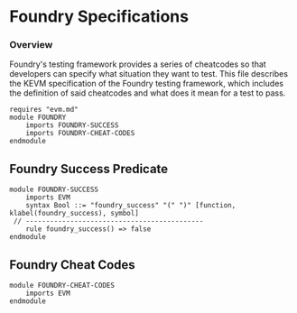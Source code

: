 Foundry Specifications
======================

### Overview

Foundry's testing framework provides a series of cheatcodes so that developers can specify what situation they want to test.
This file describes the KEVM specification of the Foundry testing framework, which includes the definition of said cheatcodes and what does it mean for a test to pass.

```k
requires "evm.md"
module FOUNDRY
    imports FOUNDRY-SUCCESS
    imports FOUNDRY-CHEAT-CODES
endmodule
```
Foundry Success Predicate
-------------------------
```k
module FOUNDRY-SUCCESS
    imports EVM
    syntax Bool ::= "foundry_success" "(" ")" [function, klabel(foundry_success), symbol]
 // --------------------------------------------
    rule foundry_success() => false
endmodule
```
Foundry Cheat Codes
-------------------
```k
module FOUNDRY-CHEAT-CODES
    imports EVM
endmodule
```

